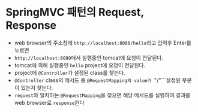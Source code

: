 # SpringMVC 패턴의 Request, Response
* web browser의 주소창에 ```http://localhost:8080/hello```라고 입력후 Enter를 누르면
* ```http://localhost:8080```에서 실행중인 tomcat에 요청이 전달된다.
* tomcat에 의해 실행중인 ```hello``` project에 요청이 전달된다.
* project에 ```@Controller```가 설정된 class를 찾는다.
* ```@Controller``` class의 메서드 중 ```@RequestMapping의 value가 ```"/"```설정된 부분이 있는지 찾는다.
* ```request```와 일치하는 ```@RequestMapping```을 찾으면 해당 메서드를 실행하여 결과를 web browser로 ```response```한다